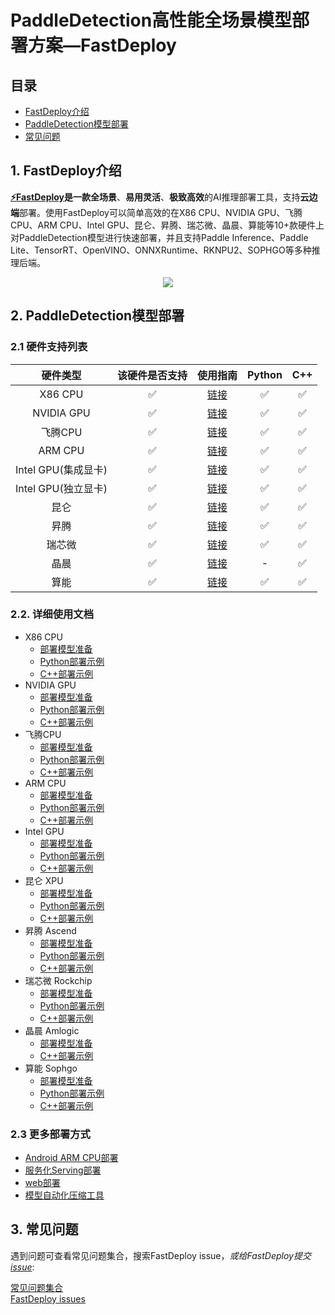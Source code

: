 # PaddleDetection高性能全场景模型部署方案—FastDeploy

## 目录  
- [FastDeploy介绍](#FastDeploy介绍)  
- [PaddleDetection模型部署](#PaddleDetection模型部署)  
- [常见问题](#常见问题)  

## 1. FastDeploy介绍
<div id="FastDeploy介绍"></div>  

**[⚡️FastDeploy](https://github.com/PaddlePaddle/FastDeploy)**是一款**全场景**、**易用灵活**、**极致高效**的AI推理部署工具，支持**云边端**部署。使用FastDeploy可以简单高效的在X86 CPU、NVIDIA GPU、飞腾CPU、ARM CPU、Intel GPU、昆仑、昇腾、瑞芯微、晶晨、算能等10+款硬件上对PaddleDetection模型进行快速部署，并且支持Paddle Inference、Paddle Lite、TensorRT、OpenVINO、ONNXRuntime、RKNPU2、SOPHGO等多种推理后端。

<div align="center">

<img src="https://user-images.githubusercontent.com/31974251/224941235-d5ea4ed0-7626-4c62-8bbd-8e4fad1e72ad.png" >

</div>  

## 2. PaddleDetection模型部署  
<div id="PaddleDetection模型部署"></div>  

### 2.1 硬件支持列表

|硬件类型|该硬件是否支持|使用指南|Python|C++|
|:---:|:---:|:---:|:---:|:---:|
|X86 CPU|✅|[链接](./cpu-gpu)|✅|✅|
|NVIDIA GPU|✅|[链接](./cpu-gpu)|✅|✅|
|飞腾CPU|✅|[链接](./cpu-gpu)|✅|✅|
|ARM CPU|✅|[链接](./cpu-gpu)|✅|✅|
|Intel GPU(集成显卡)|✅|[链接](./cpu-gpu)|✅|✅|  
|Intel GPU(独立显卡)|✅|[链接](./cpu-gpu)|✅|✅|  
|昆仑|✅|[链接](./kunlunxin)|✅|✅|
|昇腾|✅|[链接](./ascend)|✅|✅|
|瑞芯微|✅|[链接](./rockchip)|✅|✅|  
|晶晨|✅|[链接](./amlogic)|-|✅|✅|  
|算能|✅|[链接](./sophgo)|✅|✅|  

### 2.2. 详细使用文档
- X86 CPU
  - [部署模型准备](./cpu-gpu)  
  - [Python部署示例](./cpu-gpu/python/)
  - [C++部署示例](./cpu-gpu/cpp/)
- NVIDIA GPU
  - [部署模型准备](./cpu-gpu)  
  - [Python部署示例](./cpu-gpu/python/)
  - [C++部署示例](./cpu-gpu/cpp/)
- 飞腾CPU
  - [部署模型准备](./cpu-gpu)  
  - [Python部署示例](./cpu-gpu/python/)
  - [C++部署示例](./cpu-gpu/cpp/)
- ARM CPU
  - [部署模型准备](./cpu-gpu)  
  - [Python部署示例](./cpu-gpu/python/)
  - [C++部署示例](./cpu-gpu/cpp/)
- Intel GPU
  - [部署模型准备](./cpu-gpu)  
  - [Python部署示例](./cpu-gpu/python/)
  - [C++部署示例](./cpu-gpu/cpp/)
- 昆仑 XPU
  - [部署模型准备](./kunlunxin)  
  - [Python部署示例](./kunlunxin/python/)
  - [C++部署示例](./kunlunxin/cpp/)
- 昇腾 Ascend
  - [部署模型准备](./ascend)  
  - [Python部署示例](./ascend/python/)
  - [C++部署示例](./ascend/cpp/)
- 瑞芯微 Rockchip
  - [部署模型准备](./rockchip/)  
  - [Python部署示例](./rockchip/rknpu2/)
  - [C++部署示例](./rockchip/rknpu2/)
- 晶晨 Amlogic
  - [部署模型准备](./amlogic/a311d/)  
  - [C++部署示例](./amlogic/a311d/cpp/)  
- 算能 Sophgo
  - [部署模型准备](./sophgo/)  
  - [Python部署示例](./sophgo/python/)
  - [C++部署示例](./sophgo/cpp/)  

### 2.3 更多部署方式

- [Android ARM CPU部署](./android)  
- [服务化Serving部署](./serving)  
- [web部署](./web)  
- [模型自动化压缩工具](./quantize)


## 3. 常见问题
<div id="常见问题"></div>  

遇到问题可查看常见问题集合，搜索FastDeploy issue，*或给FastDeploy提交[issue](https://github.com/PaddlePaddle/FastDeploy/issues)*:

[常见问题集合](https://github.com/PaddlePaddle/FastDeploy/tree/develop/docs/cn/faq)  
[FastDeploy issues](https://github.com/PaddlePaddle/FastDeploy/issues)  
